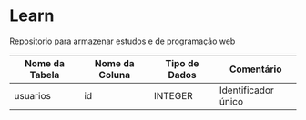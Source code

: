# Learn
Repositorio para armazenar estudos e de programação web


| Nome da Tabela    | Nome da Coluna       | Tipo de Dados | Comentário                 |
|-------------------|----------------------|---------------|----------------------------|
| usuarios          | id                  | INTEGER       | Identificador único        |
